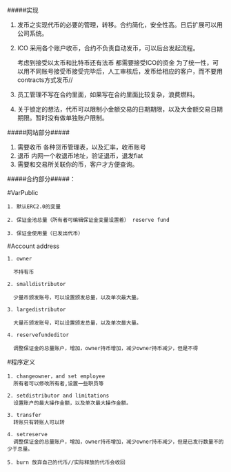 #####实现

  1. 发币之实现代币的必要的管理，转移。合约简化，安全性高。日后扩展可以用公司系统。

  2. ICO 采用各个账户收币，合约不负责自动发币，可以后台发起流程。

     考虑到接受以太币和比特币还有法币 都需要接受ICO的资金  为了统一性，可以用不同账号接受币接受完毕后，人工审核后，发币给相应的客户，而不要用contracts方式发币//

  3. 员工管理不写在合约里面，如果写在合约里面比较复杂，浪费燃料。

  4. 关于锁定的想法，代币可以限制小金额交易的日期期限，以及大金额交易日期期限。暂时没有做单独账户限制。

#####网站部分#####
 
  1. 需要收币
     各种货币管理表，以及汇率，收币账号
  2. 退币
     内网一个收退币地址，验证退币，退发fiat
  3. 需要和交易所关联你的币，客户才方便查询。

#####合约部分#####：

  #VarPublic
    
    1. 默认ERC2.0的变量
    
    2. 保证金池总量（所有者可编辑保证金变量设置着） reserve fund

    3. 保证金使用量（已发出代币） 

  #Account address

    1. owner

      不持有币

    2. smalldistributor

      少量币颁发账号，可以设置颁发总量，以及单次最大量。

    3. largedistributor

      大量币颁发账号，可以设置颁发总量，以及单次最大量。

    4. reservefundeditor

      调整保证金的总量账户，增加，owner持币增加，减少owner持币减少，但是不得


  #程序定义
  
    1. changeowner，and set employee 
      所有者可以修改所有者,设置一些职员等

    2. setdistributor and limitations 
      设置账户的最大操作金额，以及单次最大操作金额。

    3. transfer 
      转账只有转账人可以转

    4. setreserve
      调整保证金的总量账户，增加，owner持币增加，减少owner持币减少，但是已发行数量不的少于总量。
      
    5. burn 放弃自己的代币//实际释放的代币会收回